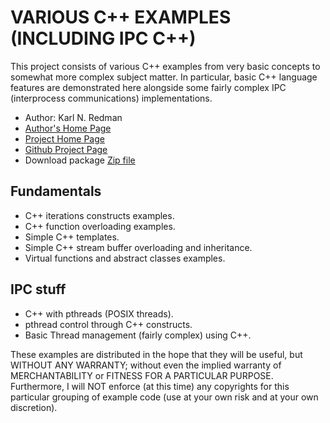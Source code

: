 # VARIOUS C++ EXAMPLES (INCLUDING IPC C++)

This project consists of various C++ examples from very basic concepts to somewhat more complex subject matter. In particular, basic C++ language features are demonstrated here alongside some fairly complex IPC (interprocess communications) implementations. 

* Author: Karl N. Redman 
* [Author's Home Page](http://karlredman.github.io)
* [Project Home Page](http://karlredman.github.io/CPP_Examples)
* [Github Project Page](https://github.com/karlredman/CPP_Examples)
* Download package [Zip file](https://github.com/karlredman/CPP_Examples/archive/master.zip)

## Fundamentals
* C++ iterations constructs examples.
* C++ function overloading examples.
* Simple C++ templates.
* Simple C++ stream buffer overloading and inheritance.
* Virtual functions and abstract classes examples.

## IPC stuff
* C++ with pthreads (POSIX threads).
* pthread control through C++ constructs.
* Basic Thread management (fairly complex) using C++.

These examples are distributed in the hope that they will be useful, but WITHOUT ANY WARRANTY; without even the implied warranty of MERCHANTABILITY or FITNESS FOR A PARTICULAR PURPOSE. Furthermore, I will NOT enforce (at this time) any copyrights for this particular grouping of example code (use at your own risk and at your own discretion).


